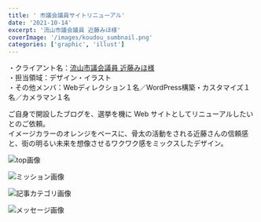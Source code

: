 ```yaml
---
title: ' 市議会議員サイトリニューアル'
date: '2021-10-14'
excerpt: '流山市議会議員 近藤みほ様'
coverImage: '/images/koudou_sumbnail.png'
categories: ['graphic', 'illust']
---
```


・クライアント名：[流山市議会議員 近藤みほ様](https://mihokondoh.net)  
・担当領域：デザイン・イラスト   
・その他メンバ：Webディレクション１名／WordPress構築・カスタマイズ１名／カメラマン１名

ご自身で開設したブログを、選挙を機に Web サイトとしてリニューアルしたいとのご依頼。  
イメージカラーのオレンジをベースに、骨太の活動をされる近藤さんの信頼感と、街の明るい未来を想像させるワクワク感をミックスしたデザイン。  

![top画像](/images/koudou_top.png)

![ミッション画像](/images/koudou_mission.png)

![記事カテゴリ画像](/images/kondou_categoly.png)

![メッセージ画像](/images/kondou_message.png)
